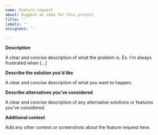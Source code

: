 ```yaml
---
name: Feature request
about: Suggest an idea for this project
title: ''
labels: ''
assignees: ''

---
```


**Description**
<!-- edit: --> A clear and concise description of what the problem is. Ex. I'm always frustrated when [...]

**Describe the solution you'd like**
<!-- edit: --> A clear and concise description of what you want to happen.

**Describe alternatives you've considered**
<!-- edit: --> A clear and concise description of any alternative solutions or features you've considered.

**Additional context**
<!-- edit: --> Add any other context or screenshots about the feature request here.
